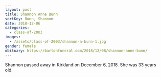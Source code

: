 ```yaml
---
layout: post
title: Shannon Anne Bunn
sortKey: Bunn, Shannon
date: 2018-12-06
categories:
  - class-of-2003
images:
  - /assets/class-of-2003/shannon-a-bunn-1.jpg
gender: female
obituary: https://bartonfuneral.com/2018/12/08/shannon-anne-bunn/
---
```

Shannon passed away in Kirkland on December 6, 2018. She was 33 years old.